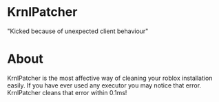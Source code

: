 # KrnlPatcher
"Kicked because of unexpected client behaviour"

# About
KrnlPatcher is the most affective way of cleaning your roblox installation easily. If you have ever used any executor you may notice that error. KrnlPatcher cleans that error within 0.1ms!

